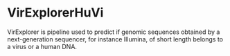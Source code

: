 # VirExplorerHuVi
VirExplorer is pipeline used to predict if genomic sequences obtained by a next-generation sequencer,  for instance Illumina, of short length belongs to a virus or a human DNA.
